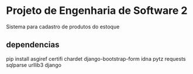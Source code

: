 # Projeto de Engenharia de Software 2

Sistema para cadastro de produtos do estoque


## dependencias
pip install asgiref certifi chardet django-bootstrap-form idna pytz requests sqlparse urllib3 django